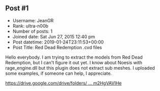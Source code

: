 ## Post #1
- Username: JeanGR
- Rank: ultra-n00b
- Number of posts: 1
- Joined date: Sat Jun 27, 2015 12:40 pm
- Post datetime: 2019-01-24T23:11:53+00:00
- Post Title: Red Dead Redemption .cvd files

Hello everybody.
I am trying to extract the models from Red Dead Redemption, but I can't figure it out yet. 
I know about Noesis with rage_engine.dll but this plugin does not extract sub meshes.
I uploaded some examples, if someone can help, I appreciate.

[https://drive.google.com/drive/folders/ ... m2HgVAVIHe](https://drive.google.com/drive/folders/1ER1AfEQ5QRfYiIFQ2qk2TXm2HgVAVIHe)
